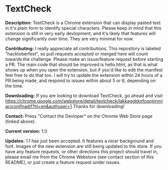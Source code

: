 # TextCheck

**Description:** TextCheck is a Chrome extension that can display pasted text in it's plain form to identify special characters.
Please keep in mind that this extension is still in very early devlopment, and it's likely that features will change significantly over time. They are very minimal for now.

**Contributing:** I really appreciate all contributions. This repository is labeled "hacktoberfest", so pull requests accepted or merged here will count towards the challenge. Please make an issue/feature request before starting a PR. The main code that should be improved is hello.html, as that is what shows up when you open the extension, but if you'd like to edit the manifest feel free to do that too. I will try to update the extension within 24 hours of a PR being made, and respond to issues within about 5 or 6, depending on the time.

**Downloading:** If you are looking to download TextCheck, go ahead and visit https://chrome.google.com/webstore/detail/textcheck/lakkaggkknfcppjimmjacjconjfnadif?hl=en&authuser=1 Thanks for downloading!

**Contact:** Press "Contact the Devloper" on the Chrome Web Store page (linked above).

**Current version:** 1.0 

**Updates:** 1.1 has just been accepted. It features a nicer background and font. Images of the new extension are still being updated to the store. If you have any feature requests, or other directions this project should travel in, please email me from the Chrome Webstore (see contact section of this README), or just create a feature request under issues.

